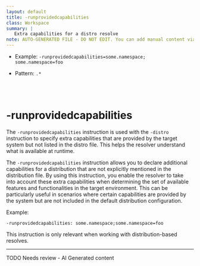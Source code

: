 ```yaml
---
layout: default
title: -runprovidedcapabilities
class: Workspace
summary: |
   Extra capabilities for a distro resolve
note: AUTO-GENERATED FILE - DO NOT EDIT. You can add manual content via same filename in ext folder. 
---
```


- Example: `-runprovidedcapabilities=some.namespace; some.namespace=foo`

- Pattern: `.*`

<!-- Manual content from: ext/runprovidedcapabilities.md --><br /><br />

# -runprovidedcapabilities

The `-runprovidedcapabilities` instruction is used with the `-distro` instruction to specify extra capabilities that are provided by the target system but not listed in the distro file. This helps the resolver understand what is available at runtime.


The `-runprovidedcapabilities` instruction allows you to declare additional capabilities for a distribution that are not explicitly mentioned in the distribution file. By using this instruction, you enable the resolver to take into account these extra capabilities when determining the set of available features and functionalities in the target environment. This can be particularly useful in scenarios where certain capabilities are provided by the system but are not included in the default distribution configuration.

Example:

```
-runprovidedcapabilities: some.namespace;some.namespace=foo
```

This instruction is only relevant when working with distribution-based resolves.



<hr />
TODO Needs review - AI Generated content
